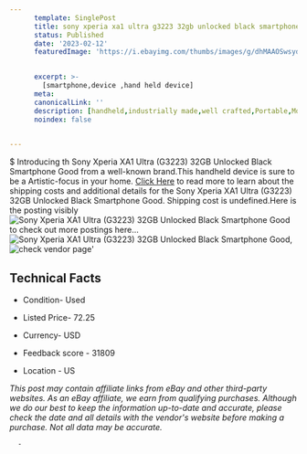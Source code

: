 ```yaml
---
      template: SinglePost
      title: sony xperia xa1 ultra g3223 32gb unlocked black smartphone good
      status: Published
      date: '2023-02-12'
      featuredImage: 'https://i.ebayimg.com/thumbs/images/g/dhMAAOSwsydj5qQH/s-l225.jpg'
       

      excerpt: >-
        [smartphone,device ,hand held device]
      meta:
      canonicalLink: ''
      description: [handheld,industrially made,well crafted,Portable,Mobile,Compact,Convenient,Lightweight,Maneuverable,Man-portable,Miniature,Carriable,Hand-held,Light,Holdable,Transportable,Mobile device,Pocket-sized,On-the-go,Wireless,Cordless,Compact size,Convenient size, smartphone,device ,hand held device]
      noindex: false
      

---
```

$
      Introducing th Sony Xperia XA1 Ultra (G3223) 32GB Unlocked Black Smartphone Good from a well-known brand.This handheld device  is sure to be a Artistic-focus in your home. [Click Here](https://www.ebay.com/itm/185772020841?hash=item2b40e01469%3Ag%3AdhMAAOSwsydj5qQH&amdata=enc%3AAQAHAAAA4PMbZuaSPFw%2F7nm5JwczT8xi0xsDKP%2F%2BuZKHSfWK2Hnkqs6pTWhi92Has2y2hG2%2BDYBmcgWmwXrPIGnq5ZbpaNxKzMnZ5EhObiq1GbpiHDcjd6Of%2BsqCzVTfoixYZ0jaXVHeaXvT0s2kfqjB8MCLPuYGwvr7wnN77Ppy%2Brcq2OE3IzLGq7b5pVmbclMjt1tV5U7qOVyNQfB3XBCaG3%2FJyl%2BugcBl5hvSPNxPKBGK%2BrAYUEwSMyRUJnDDmAREWgjgzcZUGVDDpFKMvG9Sa7UAhEwmzFURbUWocVD5HjeMX8yR&mkevt=1&mkcid=1&mkrid=711-53200-19255-0&campid=%253CePNCampaignId%253E&customid=%253CreferenceId%253E&toolid=10049) to read more to learn about the shipping costs and additional details for the Sony Xperia XA1 Ultra (G3223) 32GB Unlocked Black Smartphone Good. Shipping cost is undefined.Here is the posting visibly ![Sony Xperia XA1 Ultra (G3223) 32GB Unlocked Black Smartphone Good](https://i.ebayimg.com/thumbs/images/g/dhMAAOSwsydj5qQH/s-l225.jpg) to check out more postings here... ![Sony Xperia XA1 Ultra (G3223) 32GB Unlocked Black Smartphone Good](https://i.ebayimg.com/images/g/dhMAAOSwsydj5qQH/s-l1200.jpg), ![check vendor page](https://origin-galleryplus.ebayimg.com/ws/web/185772020841_2_0_1/225x225.jpg,https://origin-galleryplus.ebayimg.com/ws/web/185772020841_3_0_1/225x225.jpg,https://origin-galleryplus.ebayimg.com/ws/web/185772020841_4_0_1/225x225.jpg,https://origin-galleryplus.ebayimg.com/ws/web/185772020841_5_0_1/225x225.jpg,https://origin-galleryplus.ebayimg.com/ws/web/185772020841_6_0_1/225x225.jpg,https://origin-galleryplus.ebayimg.com/ws/web/185772020841_7_0_1/225x225.jpg,https://origin-galleryplus.ebayimg.com/ws/web/185772020841_8_0_1/225x225.jpg)'

      

 ## Technical Facts 



     
      

 - Condition- Used 


      

 - Listed Price- 72.25 


      

 - Currency- USD 


      

 - Feedback score - 31809 


      

 - Location - US 


      
      

 *_This post may contain affiliate links from eBay and other third-party websites. As an eBay affiliate, we earn from qualifying purchases. Although we do our best to keep the information up-to-date and accurate, please check the date and all details with the vendor's website before making a purchase. Not all data may be accurate._*




      -
